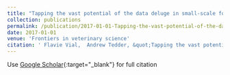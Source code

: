 ```yaml
---
title: "Tapping the vast potential of the data deluge in small-scale food-animal production businesses: challenges to near real-time data analysis and interpretation"
collection: publications
permalink: /publication/2017-01-01-Tapping-the-vast-potential-of-the-data-deluge-in-small-scale-food-animal-production-businesses-challenges-to-near-real-time-data-analysis-and-interpretation
date: 2017-01-01
venue: 'Frontiers in veterinary science'
citation: ' Flavie Vial,  Andrew Tedder, &quot;Tapping the vast potential of the data deluge in small-scale food-animal production businesses: challenges to near real-time data analysis and interpretation.&quot; Frontiers in veterinary science, 2017.'
---
```

Use [Google Scholar](https://scholar.google.com/scholar?q=Tapping+the+vast+potential+of+the+data+deluge+in+small+scale+food+animal+production+businesses:+challenges+to+near+real+time+data+analysis+and+interpretation){:target="_blank"} for full citation